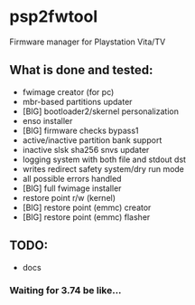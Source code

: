 # psp2fwtool
Firmware manager for Playstation Vita/TV

## What is done and tested:
 - fwimage creator (for pc)
 - mbr-based partitions updater
 - [BIG] bootloader2/skernel personalization
 - enso installer
 - [BIG] firmware checks bypass1
 - active/inactive partition bank support
 - inactive slsk sha256 snvs updater
 - logging system with both file and stdout dst
 - writes redirect safety system/dry run mode
 - all possible errors handled
 - [BIG] full fwimage installer
 - restore point r/w (kernel)
 - [BIG] restore point (emmc) creator
 - [BIG] restore point (emmc) flasher

## TODO:
 - docs

### Waiting for 3.74 be like...
